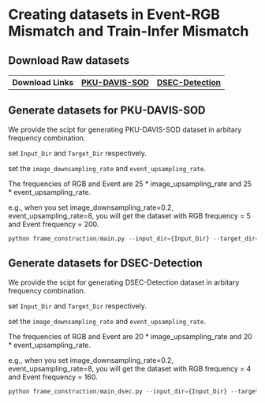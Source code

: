 # Creating datasets in Event-RGB Mismatch and Train-Infer Mismatch

## Download Raw datasets

<table>
  <tr>
    <th style="text-align:center;">Download Links</th>
    <th style="text-align:center;"><a href="https://drive.google.com/drive/folders/12PprdOSXhIrlp-xPKeboaVf7G8SPuyJB?usp=drive_link">PKU-DAVIS-SOD</a></td>
    <th style="text-align:center;"><a href="https://drive.google.com/file/d/1-39iQVpt7KDW_MzoPvQO4pnPls0xspUI/view?usp=sharing">DSEC-Detection</a></td>
  </tr>
</table>

## Generate datasets for PKU-DAVIS-SOD

We provide the scipt for generating PKU-DAVIS-SOD dataset in arbitary frequency combination.

set ``Input_Dir`` and ``Target_Dir`` respectively.

set the ``image_downsampling_rate`` and ``event_upsampling_rate``.

The frequencies of RGB and Event are 25 * image_upsampling_rate and 25 * event_upsampling_rate.

e.g., when you set image_downsampling_rate=0.2, event_upsampling_rate=8, you will get
the dataset with RGB frequency = 5 and Event frequency = 200.

```python
python frame_construction/main.py --input_dir={Input_Dir} --target_dir={Target_Dir} --image_upsampling_rate={image_downsampling_rate} --event_upsampling_rate={event_upsampling_rate}
```

## Generate datasets for DSEC-Detection

We provide the scipt for generating DSEC-Detection dataset in arbitary frequency combination.

set ``Input_Dir`` and ``Target_Dir`` respectively.

set the ``image_downsampling_rate`` and ``event_upsampling_rate``.

The frequencies of RGB and Event are 20 * image_upsampling_rate and 20 * event_upsampling_rate.

e.g., when you set image_downsampling_rate=0.2, event_upsampling_rate=8, you will get
the dataset with RGB frequency = 4 and Event frequency = 160.

```python
python frame_construction/main_dsec.py --input_dir={Input_Dir} --target_dir={Target_Dir} --image_upsampling_rate={image_downsampling_rate} --event_upsampling_rate={event_upsampling_rate}
```


